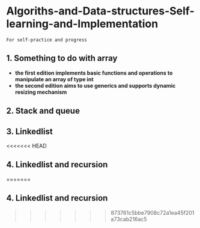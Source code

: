 # Algoriths-and-Data-structures-Self-learning-and-Implementation
`For self-practice and progress`
## 1. Something to do with array
+ **the first edition implements basic functions and operations to manipulate an array of type int**
+ **the second edition aims to use generics and supports dynamic resizing mechanism**
## 2. Stack and queue
## 3. Linkedlist
<<<<<<< HEAD
## 4. Linkedlist and recursion
=======
## 4. Linkedlist and recursion
>>>>>>> 873761c5bbe7908c72a1ea45f201a73cab216ac5
